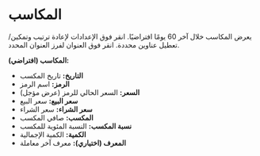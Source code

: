 # **المكاسب**

يعرض المكاسب خلال آخر 60 يومًا افتراضيًا.
انقر فوق الإعدادات لإعادة ترتيب وتمكين/تعطيل عناوين محددة.
انقر فوق العنوان لفرز العنوان المحدد.

**المكاسب (افتراضي):**
- **التاريخ:** تاريخ المكسب
- **الرمز:** اسم الرمز
- **السعر:** السعر الحالي للرمز (عرض مؤجل)
- **سعر البيع:** سعر البيع
- **سعر الشراء:** سعر الشراء
- **المكسب:** صافي المكسب
- **نسبة المكسب:** النسبة المئوية للمكسب
- **الكمية:** الكمية الإجمالية
- **المعرف (اختياري):** معرف آخر معاملة
